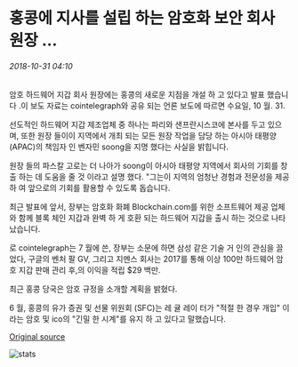 # 홍콩에 지사를 설립 하는 암호화 보안 회사 원장 ...

###### 2018-10-31 04:10

암호 하드웨어 지갑 회사 원장에는 홍콩의 새로운 지점을 개설 하 고 있다고 발표 했습니다 .이 보도 자료는 cointelegraph와 공유 되는 언론 보도에 따르면 수요일, 10 월. 31.

선도적인 하드웨어 지갑 제조업체 중 하나는 파리와 샌프란시스코에 본사를 두고 있으며, 또한 원장 들이이 지역에서 개최 되는 모든 원장 작업을 담당 하는 아시아 태평양 (APAC)의 책임자 인 벤자민 soong을 지명 했다는 사실을 밝힙니다.

원장 들의 파스칼 고로는 더 나아가 soong이 아시아 태평양 지역에서 회사의 기회를 창출 하는 데 도움을 줄 것 이라고 설명 했다. "그는이 지역의 엄청난 경험과 전문성을 제공 하 여 앞으로의 기회를 활용할 수 있도록 돕습니다.

최근 발표에 앞서, 장부는 암호화 화폐 Blockchain.com를 위한 소프트웨어 제공 업체와 함께 블록 체인 지갑과 완벽 하 게 호환 되는 하드웨어 지갑을 출시 하는 것으로 나타났습니다.

로 cointelegraph는 7 월에 쓴, 장부는 소문에 하면 삼성 같은 기술 거 인의 관심을 끌었다, 구글의 벤처 팔 GV, 그리고 지멘스 회사는 2017를 통해 이상 100만 하드웨어 암호 지갑 판매 관리 후,의 이익을 적립 $29 백만.

최근 홍콩 당국은 암호 규정을 소개할 계획을 밝혔다.

6 월, 홍콩의 유가 증권 및 선물 위원회 (SFC)는 레 귤 레이 터가 "적절 한 경우 개입" 이라는 암호 및 ico의 "긴밀 한 시계"를 유지 하 고 있다고 말했습니다.

[Original source](https://cointelegraph.com/news/crypto-security-company-ledger-opens-branch-in-hong-kong)

![stats](https://c.statcounter.com/11760860/0/a89fa40b/1/ "stats")